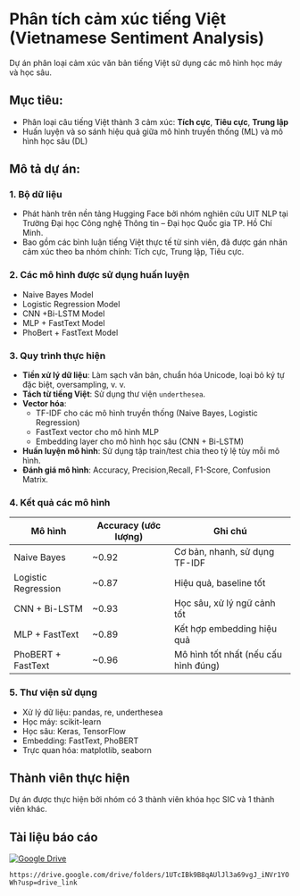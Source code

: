 # Phân tích cảm xúc tiếng Việt (Vietnamese Sentiment Analysis)

Dự án phân loại cảm xúc văn bản tiếng Việt sử dụng các mô hình học máy và học sâu.

## Mục tiêu:
- Phân loại câu tiếng Việt thành 3 cảm xúc: **Tích cực**, **Tiêu cực**, **Trung lập**
- Huấn luyện và so sánh hiệu quả giữa mô hình truyền thống (ML) và mô hình học sâu (DL)
  
## Mô tả dự án:
### 1. Bộ dữ liệu
- Phát hành trên nền tảng Hugging Face bởi nhóm nghiên cứu UIT NLP tại Trường Đại học Công nghệ Thông tin – Đại học Quốc gia TP. Hồ Chí Minh.
- Bao gồm các bình luận tiếng Việt thực tế từ sinh viên, đã được gán nhãn cảm xúc theo ba nhóm chính: Tích cực, Trung lập, Tiêu cực.
### 2. Các mô hình được sử dụng huấn luyện
  - Naive Bayes Model
  - Logistic Regression Model
  - CNN +Bi-LSTM Model
  - MLP + FastText Model
  - PhoBert + FastText Model
### 3. Quy trình thực hiện
  - **Tiền xử lý dữ liệu**: Làm sạch văn bản, chuẩn hóa Unicode, loại bỏ ký tự đặc biệt, oversampling, v. v.
  - **Tách từ tiếng Việt**: Sử dụng thư viện `underthesea`.
  - **Vector hóa**:
    - TF-IDF cho các mô hình truyền thống (Naive Bayes, Logistic Regression)
    - FastText vector cho mô hình MLP
    - Embedding layer cho mô hình học sâu (CNN + Bi-LSTM)
  - **Huấn luyện mô hình**: Sử dụng tập train/test chia theo tỷ lệ tùy mỗi mô hình.
  - **Đánh giá mô hình**: Accuracy, Precision,Recall, F1-Score, Confusion Matrix.
### 4. Kết quả các mô hình

| Mô hình                 | Accuracy (ước lượng) | Ghi chú                                      |
|------------------------|----------------------|----------------------------------------------|
| Naive Bayes            | ~0.92                | Cơ bản, nhanh, sử dụng TF-IDF                |
| Logistic Regression    | ~0.87                | Hiệu quả, baseline tốt                       |
| CNN + Bi-LSTM          | ~0.93                | Học sâu, xử lý ngữ cảnh tốt                 |
| MLP + FastText         | ~0.89                | Kết hợp embedding hiệu quả                   |
| PhoBERT + FastText     | ~0.96                | Mô hình tốt nhất (nếu cấu hình đúng)         |


### 5. Thư viện sử dụng
  - Xử lý dữ liệu: pandas, re, underthesea
  - Học máy: scikit-learn
  - Học sâu: Keras, TensorFlow
  - Embedding: FastText, PhoBERT
  - Trực quan hóa: matplotlib, seaborn

## Thành viên thực hiện
Dự án được thực hiện bởi nhóm có 3 thành viên khóa học SIC và 1 thành viên khác.

## Tài liệu báo cáo
[![Google Drive](https://img.shields.io/badge/Download%20Report-Google%20Drive-blue?logo=googledrive)](https://drive.google.com/your-report-link)

`https://drive.google.com/drive/folders/1UTcIBk9B8qAUlJl3a69vgJ_iNVr1YOWh?usp=drive_link`
